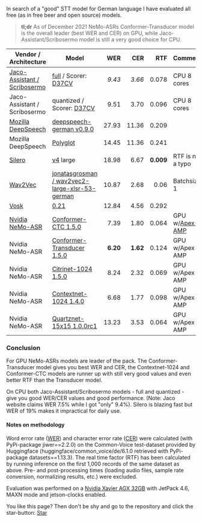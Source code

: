In search of a "good" STT model for German language I have evaluated all free (as in free beer and open source) models.

> **tl;dr** As of December 2021 NeMo-ASRs Conformer-Transducer model is the overall leader (best WER and CER) on GPU, while Jaco-Assistant/Scribosermo model is still a very good choice for CPU.

|Vendor / Architecture    |Model    |WER      |CER      |RTF      |Comment  |
|---------|---------|---------:|---------:|---------:|---------|
| [Jaco-Assistant / Scribosermo](https://gitlab.com/Jaco-Assistant/Scribosermo)    |[full](https://www.mediafire.com/folder/jh5unptizgzou/d37cv-wer0066) / Scorer: [D37CV](https://www.mediafire.com/file/pzj8prgv2h0c8ue/kenlm_de_all.scorer/file)    |_9.43_         |_3.66_         | 0.078        | CPU 8 cores         |
| Jaco-Assistant / Scribosermo    |quantized / Scorer: [D37CV](https://www.mediafire.com/file/pzj8prgv2h0c8ue/kenlm_de_all.scorer/file)    |9.51         |3.70         | 0.096        | CPU 8 cores         |
| [Mozilla DeepSpeech](https://github.com/mozilla/DeepSpeech)   | [deepspeech-german v0.9.0](https://github.com/AASHISHAG/deepspeech-german#trained-models)         |27.93         |11.36         |      0.209   | 
| Mozilla DeepSpeech   | [Polyglot](https://drive.google.com/drive/folders/1oO-N-VH_0P89fcRKWEUlVDm-_z18Kbkb?usp=sharing)         |14.45         |11.36         | 0.241        | 
|[Silero](https://github.com/snakers4/silero-models#silero-models)     |[v4](https://models.silero.ai/models/de/de_v4_large.jit) large     | 18.98        | 6.67        | **0.009**         |  RTF is not a typo       |
| [Wav2Vec](https://ai.facebook.com/blog/wav2vec-20-learning-the-structure-of-speech-from-raw-audio/)    |[jonatasgrosman / wav2vec2-large-xlsr-53-german](https://huggingface.co/jonatasgrosman/wav2vec2-large-xlsr-53-german)     | 10.87        |2.68         |   0.06      | Batchsize 1         |
|[Vosk](https://alphacephei.com/vosk/)     | [0.21](https://alphacephei.com/vosk/models/vosk-model-de-0.21.zip)     | 12.84        | 4.56        | 0.292        |         |
|[Nvidia NeMo-ASR](https://github.com/NVIDIA/NeMo)     | [Conformer-CTC 1.5.0](https://catalog.ngc.nvidia.com/orgs/nvidia/teams/nemo/models/stt_de_conformer_ctc_large/)     | 7.39        | 1.80        | 0.064        | GPU w/[Apex-AMP](https://github.com/NVIDIA/apex)       |
|Nvidia NeMo-ASR     | [Conformer-Transducer 1.5.0](https://catalog.ngc.nvidia.com/orgs/nvidia/teams/nemo/models/stt_de_conformer_transducer_large)     | **6.20**        | **1.62**        | 0.124        | GPU w/Apex-AMP      |
|Nvidia NeMo-ASR     | [Citrinet-1024 1.5.0](https://catalog.ngc.nvidia.com/orgs/nvidia/teams/nemo/models/stt_de_citrinet_1024)     | 8.24        | 2.32        | 0.069        | GPU w/Apex-AMP      |
|Nvidia NeMo-ASR     | [Contextnet-1024 1.4.0](https://catalog.ngc.nvidia.com/orgs/nvidia/teams/nemo/models/stt_de_contextnet_1024)     | 6.68        | 1.77        | 0.098        | GPU w/Apex-AMP      |
|Nvidia NeMo-ASR     | [Quartznet-15x15 1.0.0rc1](https://catalog.ngc.nvidia.com/orgs/nvidia/teams/nemo/models/stt_de_quartznet15x5)     |13.23        | 3.53        | 0.064        | GPU w/Apex-AMP      |


### Conclusion
For GPU NeMo-ASRs models are leader of the pack. The Conformer-Transducer model gives you best WER and CER, the Contextnet-1024 and Conformer-CTC models are runner up with still very good values and even better RTF than the Transducer model. 

On CPU both Jaco-Assistant/Scribosermo  models - full and quantized - give you good WER/CER values and good performance. (Note: Jaco website claims WER 7.5% while I got "only" 9.4%).
Silero is blazing fast but WER of 19% makes it impractical for daily use.

#### Notes on methodology
Word error rate ([WER](https://huggingface.co/metrics/wer)) and character error rate ([CER](https://huggingface.co/metrics/cer)) were calculated (with PyPi-package jiwer==2.2.0) on the Common-Voice test-dataset provided by Huggingface (huggingface/common_voice/de/6.1.0 retrieved with PyPi-package datasets==1.13.3). 
The real time factor (RTF) has been calculated by running inference on the first 1,000 records of the same dataset as above. Pre- and post-processing times (loading audio files, sample rate conversion, normalizing results, etc.) were excluded.

Evaluation was performed on a [Nvidia Xavier
AGX 32GB](https://developer.nvidia.com/embedded/jetson-agx-xavier-developer-kit) with JetPack 4.6, MAXN mode and jetson-clocks enabled.

You like this page? Then don't be shy and go to the repository and click the star-button: <a class="github-button" href="https://github.com/domcross/german-stt-evaluation" data-icon="octicon-star" data-size="large" data-show-count="true" aria-label="Star domcross/german-stt-evaluation on GitHub">Star</a>

<script async defer src="https://buttons.github.io/buttons.js"></script>
